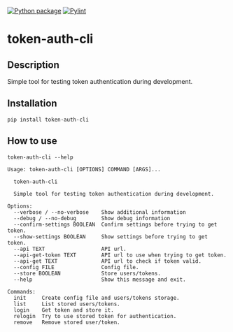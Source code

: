 [![Python package](https://github.com/0djentd/token-auth-cli/actions/workflows/python-package.yml/badge.svg)](https://github.com/0djentd/token-auth-cli/actions/workflows/python-package.yml)
[![Pylint](https://github.com/0djentd/token-auth-cli/actions/workflows/pylint.yml/badge.svg)](https://github.com/0djentd/token-auth-cli/actions/workflows/pylint.yml)
# token-auth-cli
## Description
Simple tool for testing token authentication during development.

## Installation
```
pip install token-auth-cli
```

## How to use
```
token-auth-cli --help
```
```
Usage: token-auth-cli [OPTIONS] COMMAND [ARGS]...

  token-auth-cli

  Simple tool for testing token authentication during development.

Options:
  --verbose / --no-verbose    Show additional information
  --debug / --no-debug        Show debug information
  --confirm-settings BOOLEAN  Confirm settings before trying to get token.
  --show-settings BOOLEAN     Show settings before trying to get token.
  --api TEXT                  API url.
  --api-get-token TEXT        API url to use when trying to get token.
  --api-get TEXT              API url to check if token valid.
  --config FILE               Config file.
  --store BOOLEAN             Store users/tokens.
  --help                      Show this message and exit.

Commands:
  init     Create config file and users/tokens storage.
  list     List stored users/tokens.
  login    Get token and store it.
  relogin  Try to use stored token for authentication.
  remove   Remove stored user/token.
```
